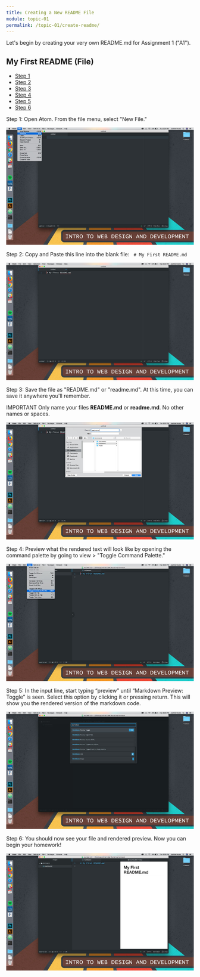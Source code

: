 ```yaml
---
title: Creating a New README File
module: topic-01
permalink: /topic-01/create-readme/
---
```


<div class="divider-heading"></div>

Let's begin by creating your very own README.md for Assignment 1 ("A1").

## My First README (File)
<ul class="nav nav-tabs">
  <li class="active"><a href="#step1" data-toggle="tab">Step 1</a></li>
  <li><a href="#step2" data-toggle="tab">Step 2</a></li>
  <li><a href="#step3" data-toggle="tab">Step 3</a></li>
  <li><a href="#step4" data-toggle="tab">Step 4</a></li>
  <li><a href="#step5" data-toggle="tab">Step 5</a></li>
  <li><a href="#step6" data-toggle="tab">Step 6</a></li>
</ul>
<div id="myTabContent" class="tab-content">
  <div class="tab-pane fade active in" id="step1">
    <p>Step 1: Open Atom. From the file menu, select "New File."</p>
    <img src="../img/atom-new-readme-1.jpg" alt="Creating a new file in Atom" />
  </div>
  <div class="tab-pane fade" id="step2">
    <p>Step 2: Copy and Paste this line into the blank file: &nbsp;&nbsp;<code># My First README.md</code></p>
    <img src="../img/atom-new-readme-2.jpg" alt="First line in the Atom editor" />
  </div>
  <div class="tab-pane fade" id="step3">
    <p>Step 3: Save the file as "README.md" or "readme.md". At this time, you can save it anywhere you'll remember.</p>
    <p><span class="label label-danger">IMPORTANT</span> Only name your files <b>README.md</b> or <b>readme.md</b>. No other names or spaces.</p>
    <img src="../img/atom-new-readme-3.jpg" alt="Saving a new readme in Atom" />
  </div>
  <div class="tab-pane fade" id="step4">
    <p>Step 4: Preview what the rendered text will look like by opening the command palette by going to view > "Toggle Command Palette."</p>
    <img src="../img/atom-new-readme-4.jpg" alt="Toggled command palette" />
  </div>
  <div class="tab-pane fade" id="step5">
    <p>Step 5: In the input line, start typing “preview” until “Markdown Preview: Toggle” is seen. Select this option by clicking it or pressing return. This will show you the rendered version of the markdown code.</p>
    <img src="../img/atom-new-readme-5.jpg" alt="Using the markdown preview" />
  </div>
  <div class="tab-pane fade" id="step6">
    <p>Step 6: You should now see your file and rendered preview. Now you can begin your homework!</p>
    <img src="../img/atom-new-readme-6.jpg" alt="Markdown preview" />
  </div>
</div>

